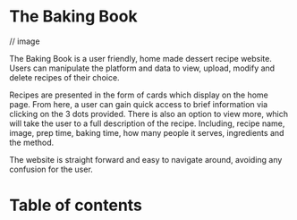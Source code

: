 # The Baking Book 
// image 

The Baking Book is a user friendly, home made dessert recipe website. Users can manipulate the platform and data to view, upload, modify and delete recipes of their choice. 

Recipes are presented in the form of cards which display on the home page. From here, a user can gain quick access to brief information via clicking on the 3 dots provided. There is also an option to view more, which will take the user to a full description of the recipe. Including, recipe name, image, prep time, baking time, how many people it serves, ingredients and the method. 

The website is straight forward and easy to navigate around, avoiding any confusion for the user. 

# Table of contents